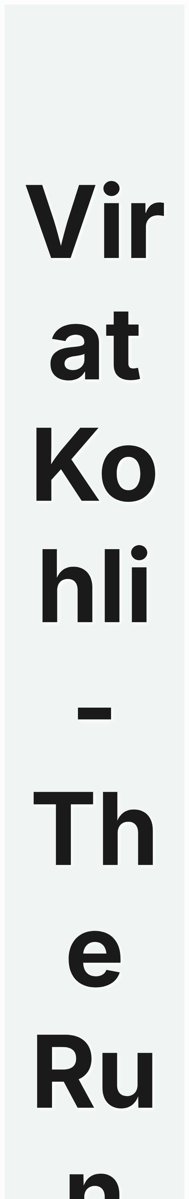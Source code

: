 <!DOCTYPE html>  
<html lang="en">  
<head>  
    <style>         
        body {  
            background-color: #f0f5f3;  
            margin: 20%;  
        }  
        #title {  
            text-align: center;  
            text-shadow: 5px 5px 10px white;  
            font-size: 8vh;  
        }  
        img {  
            display: inline-block;  
            width: 100%;  
        }     
        #caption {  
            font-size: 19px;  
            font-family:sans-serif;  
                        color: black;  
        }  
        div#tribute-data {  
            background-color: rgb(46, 139, 87, 0.25);  
            box-shadow: 20px 20px 20px #96c996;  
            font-family: 'Gill Sans', 'Gill Sans MT', Calibri, 'Trebuchet MS', sans-serif;  
            padding: 25px 25px;  
            margin: 11px;  
            margin-top: 50px;  
        }  
        h1.title-vk {  
            font-size: 35px;  
            color: white;  
            text-align: center;  
            text-shadow: 5px 6px 10px black;  
        }     
    </style>  
    </head>  
<body>  
    <main id="main">  
        <!-- Title of the web page tributing virat kohli -->  
        <h1 id="title">  
            Virat Kohli - The Run Machine  
        </h1>  
        <div id="img">  
            <!--Image of the Virat kohli-->  
            <img src="vk.jpg" id="image"  
                alt="Error in the image">  
            <small id="caption">  
                Currently, Virat Kohli is the best batter in the world.  
            </small>  
            </div>  
        <div id="tribute-data">  
            <h1 class="title-vk">  
                About the Run Machine/King Kohli  
            </h1>  
<p>  
                1) Virat, a 13-year-old, is selected for the Delhi Under-15 team for the Polly Umrigar Trophy in October. He ends the campaign as Delhi's leading scorer.<br><br>  
                2) Virat is chosen for the India Under-19 team for the first time after making an impression at the youth level for Delhi. He then had a fantastic tour of England, averaging over 100 in the one-day series.<br><br>  
                3) In Malaysia's Under-19 World Cup, Virat led India to win and finished the competition as one of the top three run scorers. His innate leadership abilities attracted the proper kind of attention.<br><br>  
                4) Royal Challengers Bangalore, an IPL team, signs Virat on a youngster contract for just Rs 12.5 lakhs when he is still a minor.  
                <br><br> 5) Virat received his maiden call-up to the Indian ODI team and participated in the entire five-match series against Sri Lanka on the road. In the fourth game of the series, he hit his first 50, a 54-run inning.   
                <br><br> 6) When Virat got his first ODI century against Sri Lanka, 107 off 111, it was worth the wait for him to return to the national squad.  
                <br><br> 7) Virat participated in every game of India's victorious World Cup campaign in 2011, scoring his only century against Bangladesh in the opening match. Despite the fact that he didn't exactly light up the tournament with his bat, his final-round remark to Sachin has since become legendary in cricket: "Sachin Tendulkar has carried the weight of the nation for 21 years." Time for us to carry him on our shoulders  
                <br><br> 8) Every cricketer will answer "play Test cricket" when asked what their dream is. In 2011, Virat finally had the opportunity to play in his first Test match against the West Indies. Unfortunately for the charming lad, it was a forgettable experience as he scored just 19 runs in the two innings he played.  
                <br><br> 9) In the fourth and final test against Australia in Adelaide, Kohli achieved his first test hundred under somewhat dramatic circumstances. He just avoided being run out when batting with Ishant Sharma and nearly ran out of partners. However, he was unable to save India. 4-0 was our series loss.  
                <br><br> 10) Virat led India to the CB Series final in Australia with what is undoubtedly one of the best ODI efforts by an Indian batsman, hitting 133 not out against Sri Lanka off just 86 balls. Hobart witnessed one of the greatest batting performances in history as India, who was chasing 321, reached the score in 37 overs.  
                <br><br> 11) In place of an injured MS Dhoni, Virat was selected the stand-in ODI captain when India visited the West Indies. Earlier that year, he had also been named captain of his IPL team, the Royal Challengers Bangalore.  
                <br><br> 12) When summoned to replace an ailing MS in Australia once more, Kohli experienced his first taste of Test captaincy. In Adelaide, he celebrated by scoring centuries in both innings. In what was an exceptional  
                <br><br> 13) In addition to purchasing a share in the IPTL team UAE Royals, Kohli expanded his interest in tennis after becoming a co-owner of ISL football club FC Goa the year before.  
                <br><br>   
            </p>  
        </div>  
        <br>  
    </main>  
</body>  
</html>
